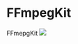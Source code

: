 # FFmpegKit
FFmepgKit [![](https://jitpack.io/v/deepsadness11/FFmpegKit.svg)](https://jitpack.io/#deepsadness11/FFmpegKit)

